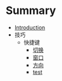 # Summary

* [Introduction](README.md)
* 技巧
   * 快捷键
       * [切换](skill/key/switch.md)
       * [窗口](skill/key/window.md)
       * [方向](skill/key/direction.md)
       * [test](test.md)

